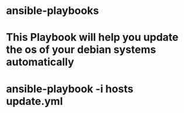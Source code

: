 # ansible-playbooks
# This Playbook will help you update the os of your debian systems automatically
# ansible-playbook -i hosts update.yml
